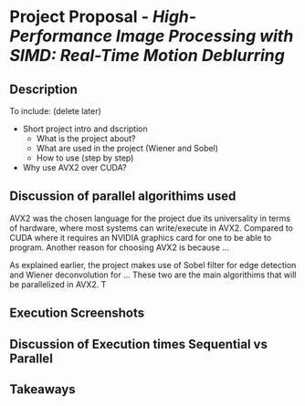
# Project Proposal - *High-Performance Image Processing with SIMD: Real-Time Motion Deblurring*

## Description

To include: (delete later)
- Short project intro and dscription
    - What is the project about?
    - What are used in the project (Wiener and Sobel)
    - How to use (step by step)
- Why use AVX2 over CUDA?



## Discussion of parallel algorithims used
AVX2 was the chosen language for the project due its universality in terms of hardware, where most systems can write/execute in AVX2. Compared to CUDA where it requires an NVIDIA graphics card for one to be able to program. Another reason for choosing AVX2 is because ...

As explained earlier, the project makes use of Sobel filter for edge detection and Wiener deconvolution for ... These two are the main algorithims that will be parallelized in AVX2. T






## Execution Screenshots

## Discussion of Execution times Sequential vs Parallel

## Takeaways
